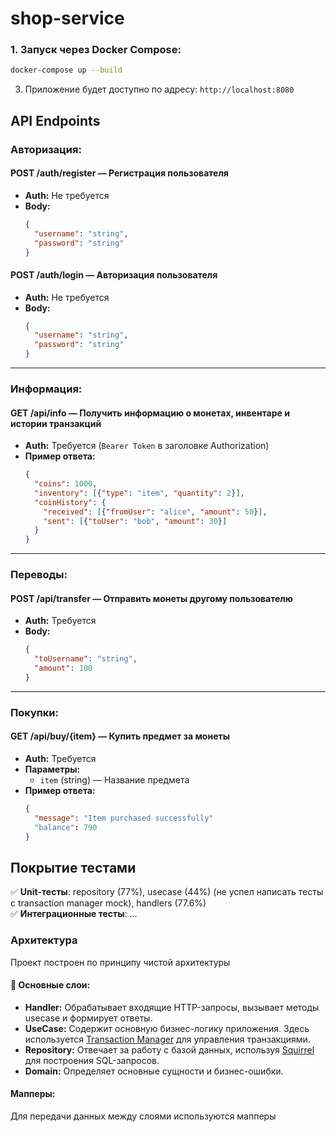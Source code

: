# shop-service


### 1. Запуск через Docker Compose:
```bash
docker-compose up --build
```


3. Приложение будет доступно по адресу: `http://localhost:8080`

## API Endpoints

###  **Авторизация:**
####  POST /auth/register — Регистрация пользователя  
- **Auth:** Не требуется  
- **Body:**
  ```json
  {
    "username": "string",
    "password": "string"
  }
  ```
#### POST /auth/login — Авторизация пользователя  
- **Auth:** Не требуется  
- **Body:**
  ```json
  {
    "username": "string",
    "password": "string"
  }
  ```
---
### **Информация:**
#### GET /api/info — Получить информацию о монетах, инвентаре и истории транзакций  
- **Auth:** Требуется (`Bearer Token` в заголовке Authorization)  
- **Пример ответа:**
  ```json
  {
    "coins": 1000,
    "inventory": [{"type": "item", "quantity": 2}],
    "coinHistory": {
      "received": [{"fromUser": "alice", "amount": 50}],
      "sent": [{"toUser": "bob", "amount": 30}]
    }
  }
  ```
---
###  **Переводы:**
#### POST /api/transfer — Отправить монеты другому пользователю  
- **Auth:** Требуется  
- **Body:**
  ```json
  {
    "toUsername": "string",
    "amount": 100
  }
  ```
---
### **Покупки:**
#### GET /api/buy/{item} — Купить предмет за монеты  
- **Auth:** Требуется  
- **Параметры:**
  - `item` (string) — Название предмета  
- **Пример ответа:**
  ```json
  {
    "message": "Item purchased successfully"
    "balance": 790
  }
  ```



## Покрытие тестами
✅ **Unit-тесты**: repository (77%), usecase (44%) (не успел написать тесты с transaction manager mock), handlers (77.6%)  
✅ **Интеграционные тесты**: ...


### **Архитектура**  

Проект построен по принципу чистой архитектуры  

#### 📂 **Основные слои:**  
- **Handler:** Обрабатывает входящие HTTP-запросы, вызывает методы usecase и формирует ответы.  
- **UseCase:** Содержит основную бизнес-логику приложения. Здесь используется [Transaction Manager](https://github.com/avito-tech/go-transaction-manager) для управления транзакциями.  
- **Repository:** Отвечает за работу с базой данных, используя [Squirrel](https://github.com/Masterminds/squirrel) для построения SQL-запросов.  
- **Domain:** Определяет основные сущности и бизнес-ошибки.  

#### **Мапперы:**  
Для передачи данных между слоями используются мапперы


